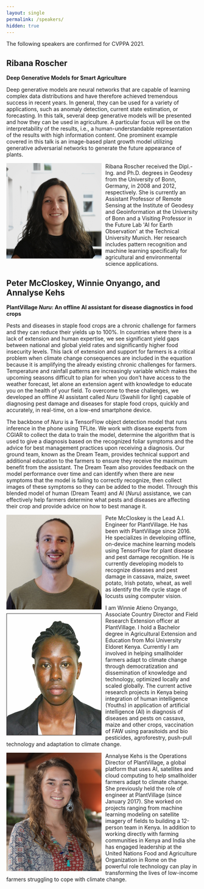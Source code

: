 ```yaml
---
layout: single
permalink: /speakers/
hidden: true
---
```

<link rel="stylesheet" href="/assets/css/main.css">
<link rel="stylesheet" href="https://cdn.jsdelivr.net/npm/@fortawesome/fontawesome-free@5/css/all.min.css">
<!--
| A | B |
| C | D |-->

<!-- could have images if we can, not necessary.  later. -->
<!-- |![Alt text](https://amytabb.com/images/amy_tabb_sep_2018.jpg)| temp|-->
<!-- <i class="fas fa-fw fa-envelope-square" aria-hidden="true"> -->

The following speakers are confirmed for CVPPA 2021.

## Ribana Roscher

**Deep Generative Models for Smart Agriculture**


Deep generative models are neural networks that are capable of learning complex data distributions and have therefore achieved tremendous success in recent years. In general, they can be used for a variety of applications, such as anomaly detection, current state estimation, or forecasting. In this talk, several deep generative models will be presented and how they can be used in agriculture. A particular focus will be on the interpretability of the results, i.e., a human-understandable representation of the results with high information content. One prominent example covered in this talk is an image-based plant growth model utilizing generative adversarial networks to generate the future appearance of plants.


<img src="../assets/img/speakers/ribana-roscher.jpeg" alt="Ribana Roscher headshot" align = "left" style="width:250px; padding: 0px 10px 10px 0px"/> Ribana Roscher received the Dipl.-Ing. and Ph.D. degrees in Geodesy from the University of Bonn, Germany, in 2008 and 2012, respectively. She is currently an Assistant Professor of Remote Sensing at the Institute of Geodesy and Geoinformation at the University of Bonn and a Visiting Professor in the Future Lab 'AI for Earth Observation' at the Technical University Munich. Her research includes pattern recognition and machine learning specifically for agricultural and environmental science applications.

## Peter McCloskey, Winnie Onyango, and Annalyse Kehs

**PlantVillage *Nuru*: An offline AI assistant for disease diagnostics in food crops**

Pests and diseases in staple food crops are a chronic challenge for farmers and they can reduce their yields up to 100%. In countries where there is a lack of extension and human expertise, we see significant yield gaps between national and global yield rates and significantly higher food insecurity levels. This lack of extension and support for farmers is a critical problem when climate change consequences are included in the equation because it is amplifying the already existing chronic challenges for farmers. Temperature and rainfall patterns are increasingly variable which makes the upcoming seasons difficult to plan for when you don’t have access to the weather forecast, let alone an extension agent with knowledge to educate you on the health of your field. To overcome to these challenges, we developed an offline AI assistant called *Nuru* (Swahili for light) capable of diagnosing pest damage and diseases for staple food crops, quickly and accurately, in real-time, on a low-end smartphone device.

The backbone of *Nuru* is a TensorFlow object detection model that runs inference in the phone using TFLite. We work with disease experts from CGIAR to collect the data to train the model, determine the algorithm that is used to give a diagnosis based on the recognized foliar symptoms and the advice for best management practices upon receiving a diagnosis. Our ground team, known as the Dream Team, provides technical support and additional education to the farmers to ensure they receive the maximum benefit from the assistant. The Dream Team also provides feedback on the model performance over time and can identify when there are new symptoms that the model is failing to correctly recognize, then collect images of these symptoms so they can be added to the model. Through this blended model of human (Dream Team) and AI (*Nuru*) assistance, we can effectively help farmers determine what pests and diseases are affecting their crop and provide advice on how to best manage it.

<img src="../assets/img/speakers/peter-mccloskey.jpeg" alt="Peter McCloskey headshot" align = "left" style="width:250px; padding: 0px 10px 10px 0px"/> Pete McCloskey is the Lead A.I. Engineer for PlantVillage. He has been with PlantVillage since 2016. He specializes in developing offline, on-device machine learning models using TensorFlow for plant disease and pest damage recognition. He is currently developing models to recognize diseases and pest damage in cassava, maize, sweet potato, Irish potato, wheat,  as well as identify the life cycle stage of locusts using computer vision.

<img src="../assets/img/speakers/winnie-onyango.jpeg" alt="Winnie Onyango headshot" align = "left" style="width:250px; padding: 0px 10px 10px 0px"/> I am Winnie Atieno Onyango, Associate Country Director and Field Research Extension officer at PlantVillage. I hold a Bachelor degree in Agricultural Extension and Education from Moi University Eldoret Kenya. Currently I am involved in helping smallholder farmers adapt to climate change through democratization and dissemination of knowledge and technology, optimized locally and scaled globally. The current active research projects in Kenya being integration of human intelligence (Youths) in application of artificial intelligence (AI) in diagnosis of diseases and pests on cassava, maize and other crops, vaccination of FAW using parasitoids and bio pesticides, agroforestry, push-pull technology and adaptation to climate change.

<img src="../assets/img/speakers/annalyse-kehs.png" alt="Annalyse Kehs headshot" align = "left" style="width:250px; padding: 0px 10px 10px 0px"/> Annalyse Kehs is the Operations Director of PlantVillage, a global platform that uses AI, satellites and cloud computing to help smallholder farmers adapt to climate change. She previously held the role of engineer at PlantVillage (since January 2017). She worked on projects ranging from machine learning modeling on satellite imagery of fields to building a 12-person team in Kenya.  In addition to working directly with farming communities in Kenya and India she has engaged leadership at the United Nations Food and Agriculture Organization in Rome on the powerful role technology can play in transforming the lives of low-income farmers struggling to cope with climate change.



